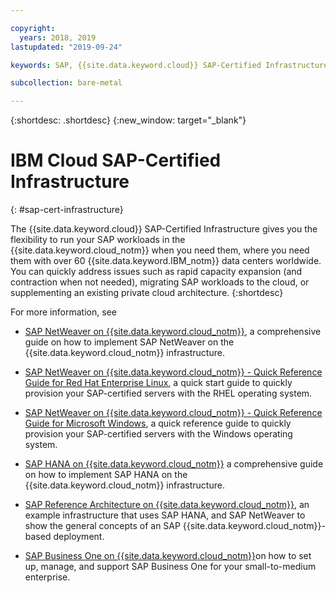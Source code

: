 ```yaml
---

copyright:
  years: 2018, 2019
lastupdated: "2019-09-24"

keywords: SAP, {{site.data.keyword.cloud}} SAP-Certified Infrastructure

subcollection: bare-metal

---
```


{:shortdesc: .shortdesc}
{:new_window: target="_blank"}

# IBM Cloud SAP-Certified Infrastructure
{: #sap-cert-infrastructure}

The {{site.data.keyword.cloud}} SAP-Certified Infrastructure gives you the flexibility to run your SAP workloads in the {{site.data.keyword.cloud_notm}} when you need them, where you need them with over 60 {{site.data.keyword.IBM_notm}} data centers worldwide. You can quickly address issues such as rapid capacity expansion (and contraction when not needed), migrating SAP workloads to the cloud, or supplementing an existing private cloud architecture.
{:shortdesc}

For more information, see

  * [SAP NetWeaver on {{site.data.keyword.cloud_notm}}](/docs/sap-netweaver?topic=sap-netweaver-getting-started#getting-started), a comprehensive guide on how to implement SAP NetWeaver on the {{site.data.keyword.cloud_notm}} infrastructure.
  * [SAP NetWeaver on {{site.data.keyword.cloud_notm}} - Quick Reference Guide for Red Hat Enterprise Linux](/docs/sap-netweaver-rhel-qrg?topic=sap-netweaver-rhel-qrg-getting-started), a quick start guide to quickly provision your SAP-certified servers with the RHEL operating system.
  * [SAP NetWeaver on {{site.data.keyword.cloud_notm}} - Quick Reference Guide for Microsoft Windows](/docs/sap-netweaver-ms-qrg?topic=sap-netweaver-ms-qrg-getting-started), a quick reference guide to quickly provision your SAP-certified servers with the Windows operating system.

  * [SAP HANA on {{site.data.keyword.cloud_notm}}](/docs/sap-hana?topic=sap-hana-getting-started#getting-started) a comprehensive guide on how to implement SAP HANA on the {{site.data.keyword.cloud_notm}} infrastructure.

  * [SAP Reference Architecture on {{site.data.keyword.cloud_notm}}](/docs/sap-reference-architecture?topic=sap-reference-architecture-getting-started#getting-started), an example infrastructure that uses SAP HANA, and SAP NetWeaver to show the general concepts of an SAP {{site.data.keyword.cloud_notm}}-based deployment.

  * [SAP Business One on {{site.data.keyword.cloud_notm}}](/docs/sap-b1?topic=sap-b1-getting-started)on how to set up, manage, and support SAP Business One for your small-to-medium enterprise.

